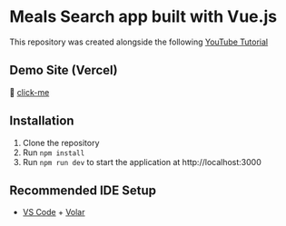 # Meals Search app built with Vue.js
This repository was created alongside the following [YouTube Tutorial](https://youtu.be/cfiN8lCA3RM)


## Demo Site (Vercel)
🔗 [click-me](https://meals-priyanshu.vercel.app/)


## Installation
1. Clone the repository
1. Run `npm install`
1. Run `npm run dev` to start the application at http://localhost:3000


## Recommended IDE Setup

- [VS Code](https://code.visualstudio.com/) + [Volar](https://marketplace.visualstudio.com/items?itemName=Vue.volar)
